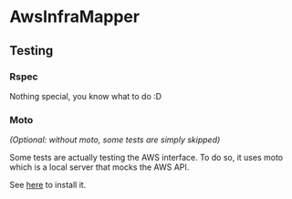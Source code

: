 # AwsInfraMapper

## Testing

### Rspec

Nothing special, you know what to do :D

### Moto

_(Optional: without moto, some tests are simply skipped)_

Some tests are actually testing the AWS interface. To do so, it uses moto which is a local server
that mocks the AWS API.

See [here](https://github.com/spulec/moto) to install it.
